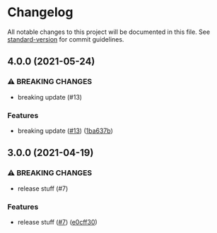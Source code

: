 # Changelog

All notable changes to this project will be documented in this file. See [standard-version](https://github.com/conventional-changelog/standard-version) for commit guidelines.

## 4.0.0 (2021-05-24)


### ⚠ BREAKING CHANGES

* breaking update (#13)

### Features

* breaking update ([#13](https://github.com/my-poc-sandbox/eslint-config-poc/issues/13)) ([1ba637b](https://github.com/my-poc-sandbox/eslint-config-poc/commit/1ba637b10d2dbad5b4b9e2c549b4a14d01b9d2e3))

## 3.0.0 (2021-04-19)


### ⚠ BREAKING CHANGES

* release stuff (#7)

### Features

* release stuff ([#7](https://github.com/my-poc-sandbox/eslint-config-poc/issues/7)) ([e0cff30](https://github.com/my-poc-sandbox/eslint-config-poc/commit/e0cff306f1ae9e1ab37477b45ebb60594df935c0))
